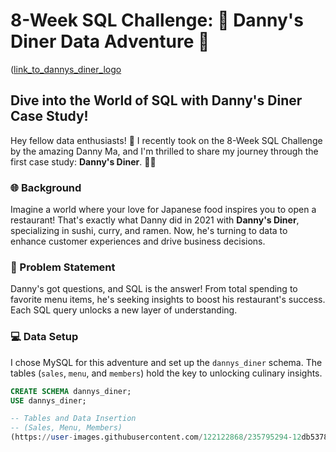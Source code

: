 # 8-Week SQL Challenge: 🍣 Danny's Diner Data Adventure 🚀

([link_to_dannys_diner_logo](https://user-images.githubusercontent.com/26268796/187030142-f7b24fdd-8868-4fa6-8d72-1b9f47a22bca.png)

## Dive into the World of SQL with Danny's Diner Case Study!

Hey fellow data enthusiasts! 👋 I recently took on the 8-Week SQL Challenge by the amazing Danny Ma, and I'm thrilled to share my journey through the first case study: **Danny's Diner**. 🍜🍛

### 🌐 Background
Imagine a world where your love for Japanese food inspires you to open a restaurant! That's exactly what Danny did in 2021 with **Danny's Diner**, specializing in sushi, curry, and ramen. Now, he's turning to data to enhance customer experiences and drive business decisions.

### 🎯 Problem Statement
Danny's got questions, and SQL is the answer! From total spending to favorite menu items, he's seeking insights to boost his restaurant's success. Each SQL query unlocks a new layer of understanding.

### 💻 Data Setup
I chose MySQL for this adventure and set up the `dannys_diner` schema. The tables (`sales`, `menu`, and `members`) hold the key to unlocking culinary insights.

```sql
CREATE SCHEMA dannys_diner;
USE dannys_diner;

-- Tables and Data Insertion
-- (Sales, Menu, Members)
(https://user-images.githubusercontent.com/122122868/235795294-12db5378-c505-495d-a6fa-376958011783.PNG)

